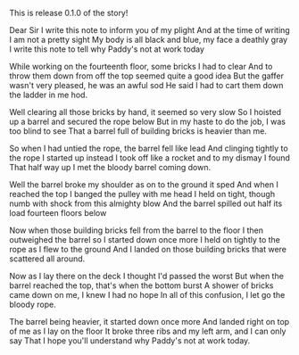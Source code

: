This is release 0.1.0 of the story!

Dear Sir I write this note to inform you of my plight
And at the time of writing I am not a pretty sight
My body is all black and blue, my face a deathly gray
I write this note to tell why Paddy's not at work today

While working on the fourteenth floor, some bricks I had to clear
And to throw them down from off the top seemed quite a good idea
But the gaffer wasn't very pleased, he was an awful sod
He said I had to cart them down the ladder in me hod.

Well clearing all those bricks by hand, it seemed so very slow
So I hoisted up a barrel and secured the rope below
But in my haste to do the job, I was too blind to see
That a barrel full of building bricks is heavier than me.

So when I had untied the rope, the barrel fell like lead
And clinging tightly to the rope I started up instead
I took off like a rocket and to my dismay I found
That half way up I met the bloody barrel coming down.

Well the barrel broke my shoulder as on to the ground it sped
And when I reached the top I banged the pulley with me head
I held on tight, though numb with shock from this almighty blow
And the barrel spilled out half its load fourteen floors below

Now when those building bricks fell from the barrel to the floor
I then outweighed the barrel so I started down once more
I held on tightly to the rope as I flew to the ground
And I landed on those building bricks that were scattered all
around.

Now as I lay there on the deck I thought I'd passed the worst
But when the barrel reached the top, that's when the bottom burst
A shower of bricks came down on me, I knew I had no hope
In all of this confusion, I let go the bloody rope.

The barrel being heavier, it started down once more
And landed right on top of me as I lay on the floor
It broke three ribs and my left arm, and I can only say
That I hope you'll understand why Paddy's not at work today.